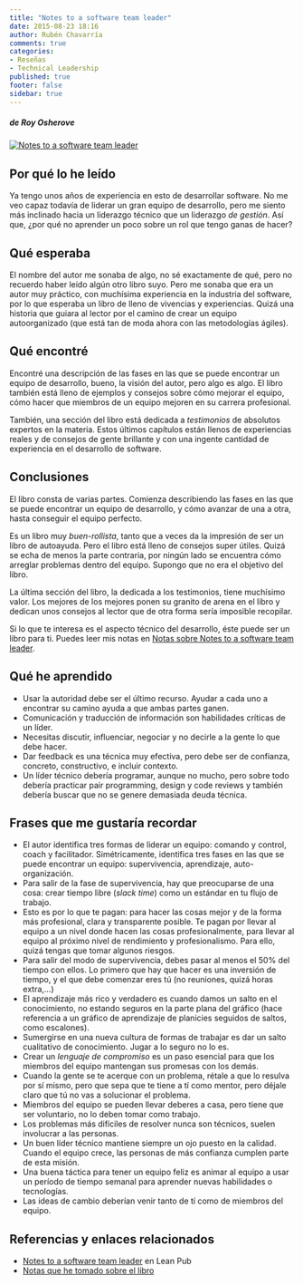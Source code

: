 ```yaml
---
title: "Notes to a software team leader"
date: 2015-08-23 18:16
author: Rubén Chavarría
comments: true
categories: 
- Reseñas
- Technical Leadership
published: true
footer: false
sidebar: true
---
```


##### de Roy Osherove

[![Notes to a software team leader](https://s3.amazonaws.com/titlepages.leanpub.com/teamleader/large?1438389048)][1]

## Por qué lo he leído

Ya tengo unos años de experiencia en esto de desarrollar software. No me veo
capaz todavía de liderar un gran equipo de desarrollo, pero me siento más
inclinado hacia un liderazgo técnico que un liderazgo *de gestión*. Así que,
¿por qué no aprender un poco sobre un rol que tengo ganas de hacer? 

<!-- more -->

## Qué esperaba

El nombre del autor me sonaba de algo, no sé exactamente de qué, pero no recuerdo
haber leído algún otro libro suyo. Pero me sonaba que era un autor muy práctico,
con muchísima experiencia en la industria del software, por lo que esperaba un
libro de lleno de vivencias y experiencias. Quizá una historia que guiara al lector
por el camino de crear un equipo autoorganizado (que está tan de moda ahora con
las metodologías ágiles).

## Qué encontré

Encontré una descripción de las fases en las que se puede encontrar un equipo de
desarrollo, bueno, la visión del autor, pero algo es algo. El libro también está
lleno de ejemplos y consejos sobre cómo mejorar el equipo, cómo hacer que
miembros de un equipo mejoren en su carrera profesional.

También, una sección del libro está dedicada a *testimonios* de absolutos expertos
en la materia. Estos últimos capítulos están llenos de experiencias reales y de
consejos de gente brillante y con una ingente cantidad de experiencia en el
desarrollo de software.

## Conclusiones

El libro consta de varias partes. Comienza describiendo las fases en las que se
puede encontrar un equipo de desarrollo, y cómo avanzar de una a otra, hasta
conseguir el equipo perfecto.

Es un libro muy *buen-rollista*, tanto que a veces da la impresión de ser un
libro de autoayuda. Pero el libro está lleno de consejos super útiles. Quizá
se echa de menos la parte contraria, por ningún lado se encuentra cómo arreglar
problemas dentro del equipo. Supongo que no era el objetivo del libro.

La última sección del libro, la dedicada a los testimonios, tiene muchísimo
valor. Los mejores de los mejores ponen su granito de arena en el libro y
dedican unos consejos al lector que de otra forma sería imposible recopilar.

Si lo que te interesa es el aspecto técnico del desarrollo, éste puede ser un
libro para ti. Puedes leer mis notas en
[Notas sobre Notes to a software team leader][2].

## Qué he aprendido

- Usar la autoridad debe ser el último recurso. Ayudar a cada uno a encontrar
su camino ayuda a que ambas partes ganen.
- Comunicación y traducción de información son habilidades críticas de un líder.
- Necesitas discutir, influenciar, negociar y no decirle a la gente lo que debe
hacer.
- Dar feedback es una técnica muy efectiva, pero debe ser de confianza, concreto,
constructivo, e incluir contexto.
- Un líder técnico debería programar, aunque no mucho, pero sobre todo debería
practicar pair programming, design y code reviews y también debería buscar que
no se genere demasiada deuda técnica.

## Frases que me gustaría recordar

- El autor identifica tres formas de liderar un equipo: comando y control, coach
y facilitador. Simétricamente, identifica tres fases en las que se puede
encontrar un equipo: supervivencia, aprendizaje, auto-organización.
- Para salir de la fase de supervivencia, hay que preocuparse de una cosa: crear
tiempo libre (*slack time*) como un estándar en tu flujo de trabajo.
- Esto es por lo que te pagan: para hacer las cosas mejor y de la forma más
profesional, clara y transparente posible. Te pagan por llevar al equipo a un
nivel donde hacen las cosas profesionalmente, para llevar al equipo al próximo
nivel de rendimiento y profesionalismo. Para ello, quizá tengas que tomar
algunos riesgos.
- Para salir del modo de supervivencia, debes pasar al menos el 50% del tiempo
con ellos. Lo primero que hay que hacer es una inversión de tiempo, y el que
debe comenzar eres tú (no reuniones, quizá horas extra,...)
- El aprendizaje más rico y verdadero es cuando damos un salto en el conocimiento,
no estando seguros en la parte plana del gráfico (hace referencia a un gráfico
de aprendizaje de planicies seguidos de saltos, como escalones).
- Sumergirse en una nueva cultura de formas de trabajar es dar un salto
cualitativo de conocimiento. Jugar a lo seguro no lo es.
- Crear un *lenguaje de compromiso* es un paso esencial para que los miembros
del equipo mantengan sus promesas con los demás.
- Cuando la gente se te acerque con un problema, rétale a que lo resulva por
sí mismo, pero que sepa que te tiene a tí como mentor, pero déjale claro que
tú no vas a solucionar el problema.
- Miembros del equipo se pueden llevar deberes a casa, pero tiene que ser
voluntario, no lo deben tomar como trabajo.
- Los problemas más difíciles de resolver nunca son técnicos, suelen involucrar
a las personas.
- Un buen líder técnico mantiene siempre un ojo puesto en la calidad. Cuando el
equipo crece, las personas de más confianza cumplen parte de esta misión.
- Una buena táctica para tener un equipo feliz es animar al equipo a usar un
período de tiempo semanal para aprender nuevas habilidades o tecnologías.
- Las ideas de cambio deberían venir tanto de tí como de miembros del equipo.

## Referencias y enlaces relacionados

- [Notes to a software team leader][1] en Lean Pub
- [Notas que he tomado sobre el libro][2]

[1]: https://leanpub.com/teamleader
[2]: https://github.com/rchavarria/blog-post-incubator/blob/master/published-book-notes/notes-software-team-leader-by-roy-osherove.markdown
